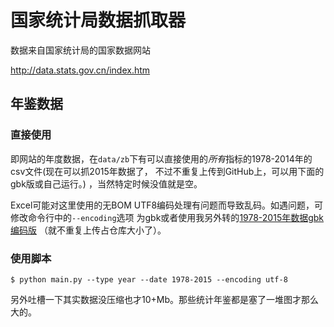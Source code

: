 # 国家统计局数据抓取器

数据来自国家统计局的国家数据网站

http://data.stats.gov.cn/index.htm

## 年鉴数据

### 直接使用

即网站的年度数据，在`data/zb`下有可以直接使用的*所有*指标的1978-2014年的csv文件(现在可以抓2015年数据了，
不过不重复上传到GitHub上，可以用下面的gbk版或自己运行。)
，当然特定时候没值就是空。

Excel可能对这里使用的无BOM UTF8编码处理有问题而导致乱码。如遇问题，可修改命令行中的`--encoding`选项
为gbk或者使用我另外转的<a href="https://pan.baidu.com/s/1qYobGdA">1978-2015年数据gbk编码版</a>
（就不重复上传占仓库大小了）。


### 使用脚本

```shell
$ python main.py --type year --date 1978-2015 --encoding utf-8
```

另外吐槽一下其实数据没压缩也才10+Mb。那些统计年鉴都是塞了一堆图才那么大的。